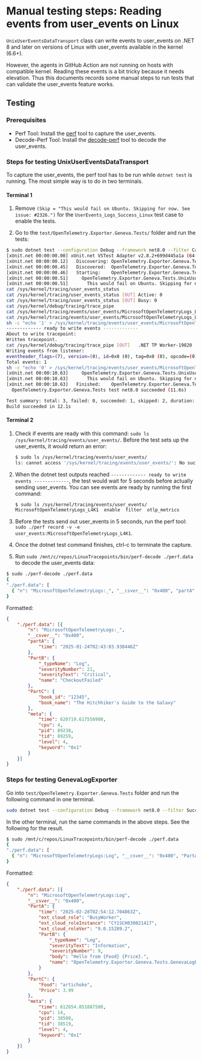 # Manual testing steps: Reading events from user_events on Linux

`UnixUserEventsDataTransport` class can write events to user_events on .NET 8
and later on versions of Linux with user_events available in the kernel (6.6+).

However, the agents in GitHub Action are not running on hosts with compatible kernel.
Reading these events is a bit tricky because it needs elevation. Thus this
documents records some manual steps to run tests that can validate the
user_events feature works.

## Testing

### Prerequisites

* Perf Tool: Install the [perf](https://perf.wiki.kernel.org/index.php/Main_Page)
  tool to capture the user_events.
* Decode-Perf Tool: Install the [decode-perf](https://github.com/microsoft/LinuxTracepoints/tree/main/libeventheader-decode-cpp/tools)
  tool to decode the user_events.

### Steps for testing UnixUserEventsDataTransport

To capture the user_events, the perf tool has to be run while `dotnet test` is
running. The most simple way is to do in two terminals.

#### Terminal 1

1. Remove `(Skip = "This would fail on Ubuntu. Skipping for now. See
issue: #2326.")` for the `UserEvents_Logs_Success_Linux` test case to enable the
tests.

2. Go to the `test/OpenTelemetry.Exporter.Geneva.Tests/` folder and run the tests:

```bash
$ sudo dotnet test --configuration Debug --framework net8.0 --filter CategoryName=Geneva:user_events --no-build
[xUnit.net 00:00:00.00] xUnit.net VSTest Adapter v2.8.2+699d445a1a (64-bit .NET 8.0.12)
[xUnit.net 00:00:00.12]   Discovering: OpenTelemetry.Exporter.Geneva.Tests
[xUnit.net 00:00:00.45]   Discovered:  OpenTelemetry.Exporter.Geneva.Tests
[xUnit.net 00:00:00.46]   Starting:    OpenTelemetry.Exporter.Geneva.Tests
[xUnit.net 00:00:00.51]     OpenTelemetry.Exporter.Geneva.Tests.UnixUserEventsDataTransportTests.UserEvents_Enabled_Success_Linux [SKIP]
[xUnit.net 00:00:00.51]       This would fail on Ubuntu. Skipping for now.
cat /sys/kernel/tracing/user_events_status
cat /sys/kernel/tracing/user_events_status [OUT] Active: 0
cat /sys/kernel/tracing/user_events_status [OUT] Busy: 0
cat /sys/kernel/debug/tracing/trace_pipe
cat /sys/kernel/tracing/events/user_events/MicrosoftOpenTelemetryLogs_L4K1/enable
cat /sys/kernel/tracing/events/user_events/MicrosoftOpenTelemetryLogs_L4K1/enable [OUT] 0
sh -c "echo '1' > /sys/kernel/tracing/events/user_events/MicrosoftOpenTelemetryLogs_L4K1/enable"
------------- ready to write events -------------
About to write tracepoint:
Written tracepoint.
cat /sys/kernel/debug/tracing/trace_pipe [OUT]   .NET TP Worker-19820   [004] ..... 620527.192577: MicrosoftOpenTelemetryLogs_L4K1: eventheader_flags=(7) version=(0) id=0x0 (0) tag=0x0 (0) opcode=(0) level=(4)
Writing events from listener:
eventheader_flags=(7), version=(0), id=0x0 (0), tag=0x0 (0), opcode=(0), level=(4)
Total events: 1
sh -c "echo '0' > /sys/kernel/tracing/events/user_events/MicrosoftOpenTelemetryLogs_L4K1/enable"
[xUnit.net 00:00:10.63]     OpenTelemetry.Exporter.Geneva.Tests.UnixUserEventsDataTransportTests.UserEvents_Disabled_Success_Linux [SKIP]
[xUnit.net 00:00:10.63]       This would fail on Ubuntu. Skipping for now.
[xUnit.net 00:00:10.63]   Finished:    OpenTelemetry.Exporter.Geneva.Tests
  OpenTelemetry.Exporter.Geneva.Tests test net8.0 succeeded (11.6s)

Test summary: total: 3, failed: 0, succeeded: 1, skipped: 2, duration: 11.6s
Build succeeded in 12.1s
```

#### Terminal 2

1. Check if events are ready with this command:
`sudo ls /sys/kernel/tracing/events/user_events/`. Before the test sets up the
user_events, it would return an error:

    ```bash
    $ sudo ls /sys/kernel/tracing/events/user_events/
    ls: cannot access '/sys/kernel/tracing/events/user_events/': No such file or directory
    ```

1. When the dotnet test outputs reached
`------------- ready to write events -------------`, the test would wait for 5
seconds before actually sending user_events. You can see events are ready by
running the first command:

    ```bash
    $ sudo ls /sys/kernel/tracing/events/user_events/
    MicrosoftOpenTelemetryLogs_L4K1  enable  filter  otlp_metrics
    ```

1. Before the tests send out user_events in 5 seconds, run the perf tool:
`sudo ./perf record -v -e user_events:MicrosoftOpenTelemetryLogs_L4K1`.

1. Once the dotnet test command finishes, ctrl-c to terminate the capture.

1. Run `sudo /mnt/c/repos/LinuxTracepoints/bin/perf-decode ./perf.data` to
decode the user_events data:

```bash
$ sudo ./perf-decode ./perf.data
{
"./perf.data": [
  { "n": "MicrosoftOpenTelemetryLogs:_", "__csver__": "0x400", "partA": { "time": "2025-01-24T02:43:03.938446Z" }, "PartB": { "_typeName": "Log", "severityNumber": 21, "severityText": "Critical", "name": "CheckoutFailed" }, "PartC": { "book_id": "12345", "book_name": "The Hitchhiker's Guide to the Galaxy" }, "meta": { "time": 620719.617558900, "cpu": 4, "pid": 89238, "tid": 89259, "level": 4, "keyword": "0x1" } } ]
}
```

Formatted:

```json
{
    "./perf.data": [{
        "n": "MicrosoftOpenTelemetryLogs:_",
        "__csver__": "0x400",
        "partA": {
            "time": "2025-01-24T02:43:03.938446Z"
        },
        "PartB": {
            "_typeName": "Log",
            "severityNumber": 21,
            "severityText": "Critical",
            "name": "CheckoutFailed"
        },
        "PartC": {
            "book_id": "12345",
            "book_name": "The Hitchhiker's Guide to the Galaxy"
        },
        "meta": {
            "time": 620719.617558900,
            "cpu": 4,
            "pid": 89238,
            "tid": 89259,
            "level": 4,
            "keyword": "0x1"
        }
    }]
}
```

### Steps for testing GenevaLogExporter

Go into `test/OpenTelemetry.Exporter.Geneva.Tests` folder
and run the following command in one terminal.

```bash
sudo dotnet test --configuration Debug --framework net8.0 --filter SuccessfulUserEventsExport_Linux
```

In the other terminal, run the same commands in the above steps. See the
following for the result.

```bash
$ sudo /mnt/c/repos/LinuxTracepoints/bin/perf-decode ./perf.data
{
"./perf.data": [
  { "n": "MicrosoftOpenTelemetryLogs:Log", "__csver__": "0x400", "PartA": { "time": "2025-02-28T02:54:12.704863Z", "ext_cloud_role": "BusyWorker", "ext_cloud_roleInstance": "CY1SCH030021417", "ext_cloud_roleVer": "9.0.15289.2", "PartB": { "_typeName": "Log", "severityText": "Information", "severityNumber": 9, "body": "Hello from {Food} {Price}.", "name": "OpenTelemetry.Exporter.Geneva.Tests.GenevaLogExporterTests" } }, "PartC": { "Food": "artichoke", "Price": 3.99 }, "meta": { "time": 612654.051887500, "cpu": 14, "pid": 38500, "tid": 38519, "level": 4, "keyword": "0x1" } } ]
}
```

Formatted:

```json
{
    "./perf.data": [{
        "n": "MicrosoftOpenTelemetryLogs:Log",
        "__csver__": "0x400",
        "PartA": {
            "time": "2025-02-28T02:54:12.704863Z",
            "ext_cloud_role": "BusyWorker",
            "ext_cloud_roleInstance": "CY1SCH030021417",
            "ext_cloud_roleVer": "9.0.15289.2",
            "PartB": {
                "_typeName": "Log",
                "severityText": "Information",
                "severityNumber": 9,
                "body": "Hello from {Food} {Price}.",
                "name": "OpenTelemetry.Exporter.Geneva.Tests.GenevaLogExporterTests"
            }
        },
        "PartC": {
            "Food": "artichoke",
            "Price": 3.99
        },
        "meta": {
            "time": 612654.051887500,
            "cpu": 14,
            "pid": 38500,
            "tid": 38519,
            "level": 4,
            "keyword": "0x1"
        }
    }]
}
```
